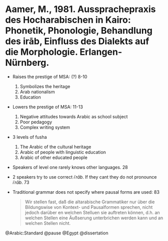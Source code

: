 # Aamer, M., 1981. Aussprachepraxis des Hocharabischen in Kairo: Phonetik, Phonologie, Behandlung des irāb, Einfluss des Dialekts auf die Morphologie. Erlangen-Nürnberg.

- Raises the prestige of MSA: (?) 8-10
  1. Symbolizes the heritage
  2. Arab nationalism
  3. Education

- Lowers the prestige of MSA: 11-13
  1. Negative attitudes towards Arabic as school subject
  2. Poor pedagogy
  3. Complex writing system

- 3 levels of fusha
  1. The Arabic of the cultural heritage
  2. Arabic of people with linguistic education
  3. Arabic of other educated people

- Speakers of level one rarely knows other languages. 28

- 2 speakers try to use correct *iʿrāb*. If they cant they do not pronounce *iʿrāb*. 73

- Traditional grammar does not specify where pausal forms are used: 83  

  > Wir stellen fast, daß die altarabische Grammatiker nur über die Bildungswise von Kontext- und Pausalformen sprechen, nicht jedoch darüber en welchen Stelluen sie auftreten können, d.h. an welchen Stellen eine Äußserung unterbrichen werden kann und an welchen Stellen nicht. 

@Arabic:Standard
@pause
@Egypt
@dissertation
